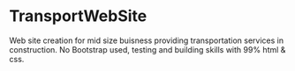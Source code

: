 # TransportWebSite

Web site creation for mid size buisness providing transportation services in construction. No Bootstrap used, testing and building skills with 99% html & css.
